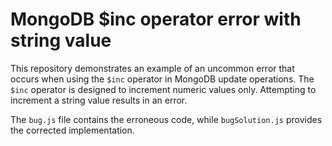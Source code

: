 # MongoDB $inc operator error with string value

This repository demonstrates an example of an uncommon error that occurs when using the `$inc` operator in MongoDB update operations.  The `$inc` operator is designed to increment numeric values only. Attempting to increment a string value results in an error. 

The `bug.js` file contains the erroneous code, while `bugSolution.js` provides the corrected implementation.